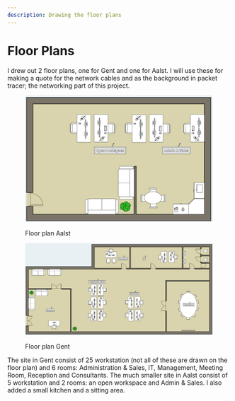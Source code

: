 ```yaml
---
description: Drawing the floor plans
---
```


# Floor Plans

I drew out 2 floor plans, one for Gent and one for Aalst. I will use these for making a quote for the network cables and as the background in packet tracer; the networking part of this project.

<div>

<figure><img src="../.gitbook/assets/Floorplan_Aalst_FurnitureAndLabels.png" alt=""><figcaption><p>Floor plan Aalst</p></figcaption></figure>

 

<figure><img src="../.gitbook/assets/Floorplan_Gent_FurnitureAndLabels.png" alt=""><figcaption><p>Floor plan Gent</p></figcaption></figure>

</div>

The site in Gent consist of 25 workstation (not all of these are drawn on the floor plan) and 6 rooms: Administration & Sales, IT, Management, Meeting Room, Reception and Consultants. The much smaller site in Aalst consist of 5 workstation and 2 rooms: an open workspace and Admin & Sales. I also added a small kitchen and a sitting area.
